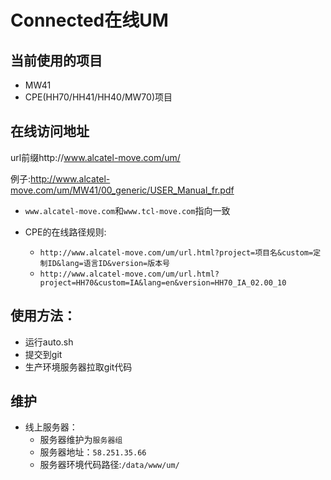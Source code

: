 # Connected在线UM


## 当前使用的项目
- MW41
- CPE(HH70/HH41/HH40/MW70)项目

## 在线访问地址

url前缀http://www.alcatel-move.com/um/

例子:http://www.alcatel-move.com/um/MW41/00_generic/USER_Manual_fr.pdf


- `www.alcatel-move.com`和`www.tcl-move.com`指向一致

- CPE的在线路径规则:
  - `http://www.alcatel-move.com/um/url.html?project=项目名&custom=定制ID&lang=语言ID&version=版本号`
  - `http://www.alcatel-move.com/um/url.html?project=HH70&custom=IA&lang=en&version=HH70_IA_02.00_10`

## 使用方法：
- 运行auto.sh
- 提交到git
- 生产环境服务器拉取git代码


## 维护
- 线上服务器：
  - 服务器维护为`服务器组`
  - 服务器地址：`58.251.35.66`
  - 服务器环境代码路径:`/data/www/um/`